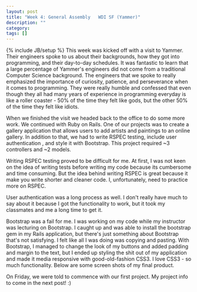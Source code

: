 ```yaml
---
layout: post
title: "Week 4: General Assembly   WDI SF (Yammer)"
description: ""
category: 
tags: []
---
```

{% include JB/setup %}
This week was kicked off with a visit to Yammer. Their engineers spoke to us about their backgrounds, how they got into programming, and their day-to-day schedules. It was fantastic to learn that a large percentage of Yammer's engineers did not come from a traditional Computer Science background. The engineers that we spoke to really emphasized the importance of curiosity, patience, and perseverance when it comes to programming. They were really humble and confessed that even though they all had many years of experience in programming everyday is like a roller coaster - 50% of the time they felt like gods, but the other 50% of the time they felt like idiots.

When we finished the visit we headed back to the office to do some more work. We continued with Ruby on Rails. One of our projects was to create a gallery application that allows users to add artists and paintings to an online gallery. In addition to that, we had to write RSPEC testing, include user authentication , and style it with Bootstrap. This project required ~3 controllers and ~2 models.

Writing RSPEC testing proved to be difficult for me. At first, I was not keen on the idea of writing tests before writing my code because its cumbersome and time consuming. But the idea behind writing RSPEC is great because it make you write shorter and cleaner code. I, unfortunately, need to practice more on RSPEC.

User authentication was a long process as well. I don't really have much to say about it because I got the functionality to work, but it took my classmates and me a long time to get it.

Bootstrap was a fail for me. I was working on my code while my instructor was lecturing on Bootstrap. I caught up and was able to install the bootstrap gem in my Rails application, but there's just something about Bootstrap that's not satisfying. I felt like all I was doing was copying and pasting. With Bootstrap, I managed to change the look of my buttons and added padding and margin to the text, but I ended up styling the shit out of my application and made it media responsive with good-old-fashion CSS3. I love CSS3 - so much functionality. Below are some screen shots of my final product.

On Friday, we were told to commence with our first project. My project info to come in the next post! :)
